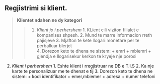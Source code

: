 
   ##  Regjistrimi si klient. 

> **Klientet ndahen ne dy kategori**
>>  1.   *Klient jo i perhershem* 
    1.   KLient cili viziton filialet e kompanises shpesh.
    2.   Mund te marre informacion rreth pajisjeve 
    3.   Mjafton te kete llogari monetare per te perballuar blerjet  
    4.   Dorezon keto te dhena ne sistem:
    +   emri 
    +   mbiemri 
    +   gjendja e llogarisekur kerkon te kryeje nje porosi
2.   *Klient i perhershem* 
    1.   Eshte klient i rregjistruar ne DB e T.I.S 
    2.   Ka nje karte te personalizuar me te dhenat e tij
    3.   Dorezon keto te dhena ne sistem:
    +   kodi identifikator 
    +   emer,mbiemer 
    +   adresa 
    +   numer telefoni
